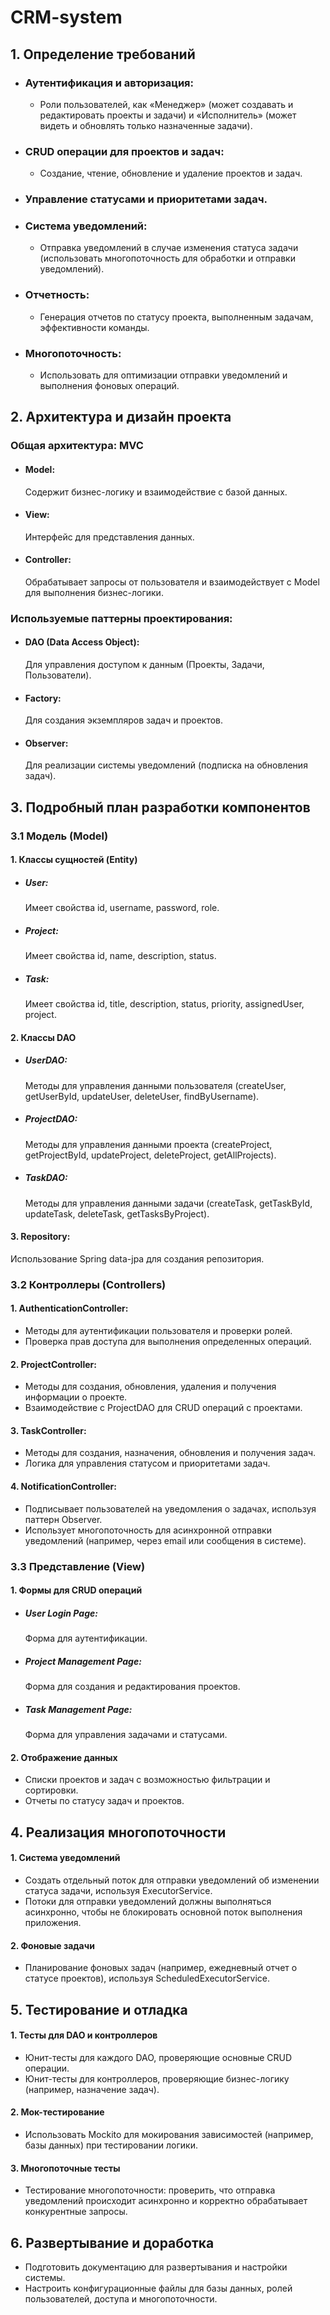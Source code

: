 # CRM-system
## 1. Определение требований

   - ### Аутентификация и авторизация:
     - Роли пользователей, как «Менеджер» (может создавать и редактировать проекты и задачи) и «Исполнитель» (может видеть и обновлять только назначенные задачи).

   - ### CRUD операции для проектов и задач:
     - Создание, чтение, обновление и удаление проектов и задач.

   - ### Управление статусами и приоритетами задач.

   - ### Система уведомлений:
     - Отправка уведомлений в случае изменения статуса задачи (использовать многопоточность для обработки и отправки уведомлений).

   - ### Отчетность:
     - Генерация отчетов по статусу проекта, выполненным задачам, эффективности команды.

   - ### Многопоточность:
     - Использовать для оптимизации отправки уведомлений и выполнения фоновых операций.


## 2. Архитектура и дизайн проекта

   ### Общая архитектура: MVC

   - #### Model: 
      Содержит бизнес-логику и взаимодействие с базой данных.

   - #### View: 
      Интерфейс для представления данных.

   - #### Controller: 
      Обрабатывает запросы от пользователя и взаимодействует с Model для выполнения бизнес-логики.

   ### Используемые паттерны проектирования:

   - #### DAO (Data Access Object):
      Для управления доступом к данным (Проекты, Задачи, Пользователи).

   - #### Factory: 
      Для создания экземпляров задач и проектов.

   - #### Observer:
      Для реализации системы уведомлений (подписка на обновления задач).

## 3. Подробный план разработки компонентов

   ### 3.1 Модель (Model)

   #### 1. Классы сущностей (Entity)

   - ##### User: 
      Имеет свойства id, username, password, role.

   - ##### Project: 
      Имеет свойства id, name, description, status.

   - ##### Task: 
      Имеет свойства id, title, description, status, priority, assignedUser, project.

   #### 2. Классы DAO

   - ##### UserDAO: 
      Методы для управления данными пользователя (createUser, getUserById, updateUser, deleteUser, findByUsername).

   - ##### ProjectDAO:
      Методы для управления данными проекта (createProject, getProjectById, updateProject, deleteProject, getAllProjects).

   - ##### TaskDAO:
      Методы для управления данными задачи (createTask, getTaskById, updateTask, deleteTask, getTasksByProject).

   #### 3. Repository:
   Использование Spring data-jpa для создания репозитория.

   ### 3.2 Контроллеры (Controllers)
   
   #### 1. AuthenticationController:
   - Методы для аутентификации пользователя и проверки ролей.
   - Проверка прав доступа для выполнения определенных операций.

   #### 2. ProjectController:
   - Методы для создания, обновления, удаления и получения информации о проекте.
   - Взаимодействие с ProjectDAO для CRUD операций с проектами.

   #### 3. TaskController:
   - Методы для создания, назначения, обновления и получения задач.
   - Логика для управления статусом и приоритетами задач.

   #### 4. NotificationController:
   - Подписывает пользователей на уведомления о задачах, используя паттерн Observer.
   - Использует многопоточность для асинхронной отправки уведомлений (например, через email или сообщения в системе).

   ### 3.3 Представление (View)

   #### 1. Формы для CRUD операций

   - ##### User Login Page: 
      Форма для аутентификации.

   - ##### Project Management Page:
      Форма для создания и редактирования проектов.

   - ##### Task Management Page: 
      Форма для управления задачами и статусами.

   #### 2. Отображение данных
   - Списки проектов и задач с возможностью фильтрации и сортировки.
   - Отчеты по статусу задач и проектов.

## 4. Реализация многопоточности
   #### 1. Система уведомлений
   - Создать отдельный поток для отправки уведомлений об изменении статуса задачи, используя ExecutorService.
   - Потоки для отправки уведомлений должны выполняться асинхронно, чтобы не блокировать основной поток выполнения приложения.

   #### 2. Фоновые задачи
   - Планирование фоновых задач (например, ежедневный отчет о статусе проектов), используя ScheduledExecutorService.

## 5. Тестирование и отладка
   #### 1. Тесты для DAO и контроллеров

   - Юнит-тесты для каждого DAO, проверяющие основные CRUD операции.
   - Юнит-тесты для контроллеров, проверяющие бизнес-логику (например, назначение задач).

   #### 2. Мок-тестирование
   - Использовать Mockito для мокирования зависимостей (например, базы данных) при тестировании логики.

   #### 3. Многопоточные тесты
   - Тестирование многопоточности: проверить, что отправка уведомлений происходит асинхронно и корректно обрабатывает конкурентные запросы.

## 6. Развертывание и доработка
   - Подготовить документацию для развертывания и настройки системы.
   - Настроить конфигурационные файлы для базы данных, ролей пользователей, доступа и многопоточности.